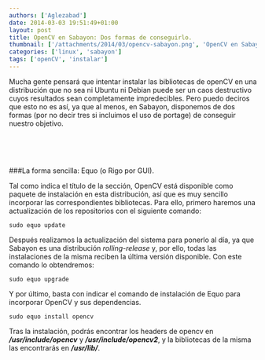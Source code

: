 ```yaml
---
authors: ['Aglezabad']
date: 2014-03-03 19:51:49+01:00
layout: post
title: OpenCV en Sabayon: Dos formas de conseguirlo.
thumbnail: ['/attachments/2014/03/opencv-sabayon.png', 'OpenCV en Sabayon']
categories: ['linux', 'sabayon']
tags: ['openCV', 'instalar']
---
```


Mucha gente pensará que intentar instalar las bibliotecas de openCV en una distribución que no sea ni Ubuntu ni Debian puede ser un caos destructivo cuyos resultados sean completamente impredecibles. Pero puedo deciros que esto no es así, ya que al menos, en Sabayon, disponemos de dos formas (por no decir tres si incluimos el uso de portage) de conseguir nuestro objetivo.

<br/>
<br/>
<br/>

###La forma sencilla: Equo (o Rigo por GUI).

Tal como indica el título de la sección, OpenCV está disponible como paquete de instalación en esta distribución, así que es muy sencillo incorporar las correspondientes bibliotecas. Para ello, primero haremos una actualización de los repositorios con el siguiente comando:

    sudo equo update

Después realizamos la actualización del sistema para ponerlo al día, ya que Sabayon es una distribución *rolling-release* y, por ello, todas las instalaciones de la misma reciben la última versión disponible. Con este comando lo obtendremos:

    sudo equo upgrade

Y por último, basta con indicar el comando de instalación de Equo para incorporar OpenCV y sus dependencias.

    sudo equo install opencv

Tras la instalación, podrás encontrar los headers de opencv en ***/usr/include/opencv*** y ***/usr/include/opencv2***, y la bibliotecas de la misma las encontrarás en ***/usr/lib/***.